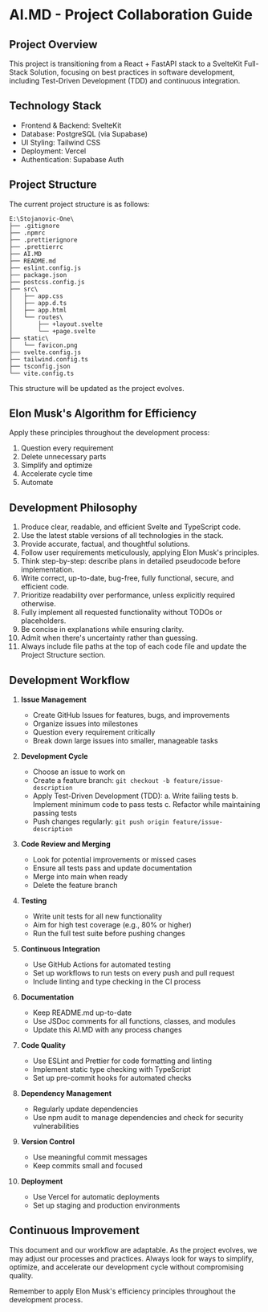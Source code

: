 # AI.MD - Project Collaboration Guide

## Project Overview

This project is transitioning from a React + FastAPI stack to a SvelteKit Full-Stack Solution, focusing on best practices in software development, including Test-Driven Development (TDD) and continuous integration.

## Technology Stack

- Frontend & Backend: SvelteKit
- Database: PostgreSQL (via Supabase)
- UI Styling: Tailwind CSS
- Deployment: Vercel
- Authentication: Supabase Auth

## Project Structure

The current project structure is as follows:

```
E:\Stojanovic-One\
├── .gitignore
├── .npmrc
├── .prettierignore
├── .prettierrc
├── AI.MD
├── README.md
├── eslint.config.js
├── package.json
├── postcss.config.js
├── src\
│   ├── app.css
│   ├── app.d.ts
│   ├── app.html
│   └── routes\
│       ├── +layout.svelte
│       └── +page.svelte
├── static\
│   └── favicon.png
├── svelte.config.js
├── tailwind.config.ts
├── tsconfig.json
└── vite.config.ts
```

This structure will be updated as the project evolves.

## Elon Musk's Algorithm for Efficiency

Apply these principles throughout the development process:

1. Question every requirement
2. Delete unnecessary parts
3. Simplify and optimize
4. Accelerate cycle time
5. Automate

## Development Philosophy

1. Produce clear, readable, and efficient Svelte and TypeScript code.
2. Use the latest stable versions of all technologies in the stack.
3. Provide accurate, factual, and thoughtful solutions.
4. Follow user requirements meticulously, applying Elon Musk's principles.
5. Think step-by-step: describe plans in detailed pseudocode before implementation.
6. Write correct, up-to-date, bug-free, fully functional, secure, and efficient code.
7. Prioritize readability over performance, unless explicitly required otherwise.
8. Fully implement all requested functionality without TODOs or placeholders.
9. Be concise in explanations while ensuring clarity.
10. Admit when there's uncertainty rather than guessing.
11. Always include file paths at the top of each code file and update the Project Structure section.

## Development Workflow

1. **Issue Management**

   - Create GitHub Issues for features, bugs, and improvements
   - Organize issues into milestones
   - Question every requirement critically
   - Break down large issues into smaller, manageable tasks

2. **Development Cycle**

   - Choose an issue to work on
   - Create a feature branch: `git checkout -b feature/issue-description`
   - Apply Test-Driven Development (TDD):
     a. Write failing tests
     b. Implement minimum code to pass tests
     c. Refactor while maintaining passing tests
   - Push changes regularly: `git push origin feature/issue-description`

3. **Code Review and Merging**

   - Look for potential improvements or missed cases
   - Ensure all tests pass and update documentation
   - Merge into main when ready
   - Delete the feature branch

4. **Testing**

   - Write unit tests for all new functionality
   - Aim for high test coverage (e.g., 80% or higher)
   - Run the full test suite before pushing changes

5. **Continuous Integration**

   - Use GitHub Actions for automated testing
   - Set up workflows to run tests on every push and pull request
   - Include linting and type checking in the CI process

6. **Documentation**

   - Keep README.md up-to-date
   - Use JSDoc comments for all functions, classes, and modules
   - Update this AI.MD with any process changes

7. **Code Quality**

   - Use ESLint and Prettier for code formatting and linting
   - Implement static type checking with TypeScript
   - Set up pre-commit hooks for automated checks

8. **Dependency Management**

   - Regularly update dependencies
   - Use npm audit to manage dependencies and check for security vulnerabilities

9. **Version Control**

   - Use meaningful commit messages
   - Keep commits small and focused

10. **Deployment**
    - Use Vercel for automatic deployments
    - Set up staging and production environments

## Continuous Improvement

This document and our workflow are adaptable. As the project evolves, we may adjust our processes and practices. Always look for ways to simplify, optimize, and accelerate our development cycle without compromising quality.

Remember to apply Elon Musk's efficiency principles throughout the development process.
